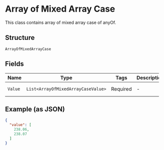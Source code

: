
# Array of Mixed Array Case

This class contains array of mixed array case of anyOf.

## Structure

`ArrayOfMixedArrayCase`

## Fields

| Name | Type | Tags | Description | Getter | Setter |
|  --- | --- | --- | --- | --- | --- |
| `Value` | `List<ArrayOfMixedArrayCaseValue>` | Required | - | List<ArrayOfMixedArrayCaseValue> getValue() | setValue(List<ArrayOfMixedArrayCaseValue> value) |

## Example (as JSON)

```json
{
  "value": [
    238.06,
    238.07
  ]
}
```

